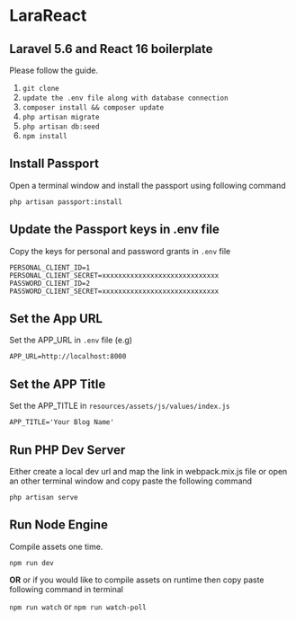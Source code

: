 <p align="center"><h1>LaraReact</h1></p>

## Laravel 5.6 and React 16 boilerplate

Please follow the guide.

1. `git clone`
2. `update the .env file along with database connection`
3. `composer install && composer update`
4. `php artisan migrate`
5. `php artisan db:seed`
6. `npm install`

## Install Passport

Open a terminal window and install the passport using following command

 ```
 php artisan passport:install
 ```
## Update the Passport keys in .env file 
Copy the keys for personal and password grants in `.env` file

```
PERSONAL_CLIENT_ID=1
PERSONAL_CLIENT_SECRET=xxxxxxxxxxxxxxxxxxxxxxxxxxxxx
PASSWORD_CLIENT_ID=2
PASSWORD_CLIENT_SECRET=xxxxxxxxxxxxxxxxxxxxxxxxxxxxx
```
## Set the App URL
Set the APP_URL in `.env` file (e.g)

```
APP_URL=http://localhost:8000
```

## Set the APP Title
Set the APP_TITLE in `resources/assets/js/values/index.js`

```angular2html
APP_TITLE='Your Blog Name'
```

## Run PHP Dev Server
Either create a local dev url and map the link in webpack.mix.js file or open an other terminal window and copy paste the following command

```
php artisan serve
```

## Run Node Engine

Compile assets one time.
```
npm run dev
```
**OR**
or if you would like to compile assets on runtime then copy paste following command in terminal 

`npm run watch` or `npm run watch-poll`




